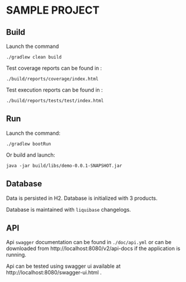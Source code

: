 # SAMPLE PROJECT

## Build

Launch the command

    ./gradlew clean build

Test coverage reports can be found in : 

    ./build/reports/coverage/index.html

Test execution reports can be found in : 

    ./build/reports/tests/test/index.html



## Run

Launch the command:

    ./gradlew bootRun

Or build and launch:

    java -jar build/libs/demo-0.0.1-SNAPSHOT.jar

## Database

Data is persisted in H2. Database is initialized with 3 products. 

Database is maintained with `liquibase` changelogs.

## API

Api `swagger` documentation can be found in `./doc/api.yml` or can be downloaded from http://localhost:8080/v2/api-docs if the application is running.

Api can be tested using swagger ui available at http://localhost:8080/swagger-ui.html .
